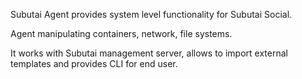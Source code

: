 Subutai Agent provides system level functionality for Subutai Social. 

Agent manipulating containers, network, file systems.

It works with Subutai management server, allows to import external templates and provides CLI for end user.
